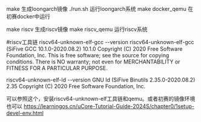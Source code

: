 make 生成loongarch镜像
./run.sh 运行loongarch系统
make docker_qemu 在初赛docker中运行

make riscv 生成riscv镜像
make riscv_qemu 运行riscv系统


#riscv工具链
riscv64-unknown-elf-gcc --version
riscv64-unknown-elf-gcc (SiFive GCC 10.1.0-2020.08.2) 10.1.0
Copyright (C) 2020 Free Software Foundation, Inc.
This is free software; see the source for copying conditions.  There is NO
warranty; not even for MERCHANTABILITY or FITNESS FOR A PARTICULAR PURPOSE.

riscv64-unknown-elf-ld --version
GNU ld (SiFive Binutils 2.35.0-2020.08.2) 2.35
Copyright (C) 2020 Free Software Foundation, Inc.


可以参照这个，安装riscv64-unknown-elf工具链和qemu。或者初赛的镜像环境也可以
https://learningos.cn/uCore-Tutorial-Guide-2024S/chapter0/1setup-devel-env.html
